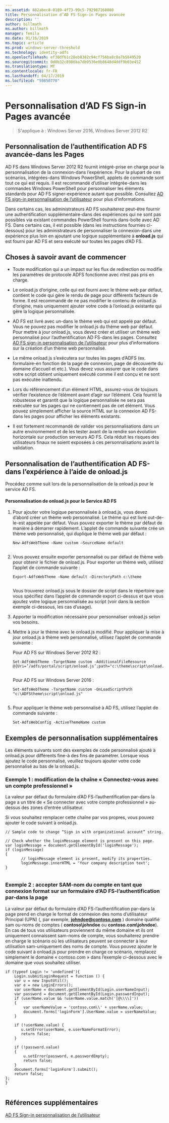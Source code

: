 ```yaml
---
ms.assetid: 882abec8-0189-4f73-99c5-792987168080
title: Personnalisation d’AD FS Sign-in Pages avancée
description: ''
author: billmath
ms.author: billmath
manager: femila
ms.date: 01/16/2019
ms.topic: article
ms.prod: windows-server-threshold
ms.technology: identity-adfs
ms.openlocfilehash: ef30df61c28eb8302c94cf756ba8c8a7b5849520
ms.sourcegitcommit: 0d0b32c8986ba7db9536e0b8648d4ddf9b03e452
ms.translationtype: MT
ms.contentlocale: fr-FR
ms.lasthandoff: 04/17/2019
ms.locfileid: "59850770"
---
```

# <a name="advanced-customization-of-ad-fs-sign-in-pages"></a>Personnalisation d’AD FS Sign-in Pages avancée

>S'applique à : Windows Server 2016, Windows Server 2012 R2
  
## <a name="advanced-customization-of-ad-fs-sign-in-pages"></a>Personnalisation de l’authentification AD FS avancée\-dans les Pages  
AD FS dans Windows Server 2012 R2 fournit intégré\-prise en charge pour la personnalisation de la connexion\-dans l’expérience. Pour la plupart de ces scénarios, intégrées\-dans Windows PowerShell, applets de commande sont tout ce qui est requis.  Il est recommandé d’utiliser intégrée\-dans les commandes Windows PowerShell pour personnaliser les éléments standards pour AD FS signer\-expérience autant que possible.  Consultez [AD FS sign-in personnalisation de l’utilisateur](AD-FS-user-sign-in-customization.md) pour plus d’informations.  
  
Dans certains cas, les administrateurs AD FS souhaiterez peut-être fournir une authentification supplémentaire\-dans des expériences qui ne sont pas possibles via existant commandes PowerShell fournis dans\-boîte avec AD FS. Dans certains cas, il est possible \(dans les instructions fournies ci-dessous\) pour les administrateurs de personnaliser la connexion\-dans une expérience plus loin en ajoutant une logique supplémentaire à **onload.js** qui est fourni par AD FS et sera exécuté sur toutes les pages d’AD FS.  
  
## <a name="things-to-know-before-you-start"></a>Choses à savoir avant de commencer  
  
-   Toute modification qui a un impact sur les flux de redirection ou modifie les paramètres de protocole ADFS fonctionne avec n’est pas pris en charge.
  
-   Le onload.js d’origine, celle qui est fourni avec le thème web par défaut, contient le code qui gère le rendu de page pour différents facteurs de forme. Il est recommandé de ne pas modifier le contenu de onload.js d’origine, mais uniquement ajouter votre code à l’onload.js existante qui gère la logique personnalisée.  
  
-   AD FS est livré avec un\-dans le thème web qui est appelé par défaut. Vous ne pouvez pas modifier le onload.js du thème web par défaut. Pour mettre à jour onload.js, vous devez créer et utiliser un thème web personnalisé pour l’authentification AD FS\-dans les pages.  Consultez [AD FS sign-in personnalisation de l’utilisateur](AD-FS-user-sign-in-customization.md) pour plus d’informations sur la création d’un thème web personnalisé.  
  
-   Le même onload.js s’exécutera sur toutes les pages d’ADFS \(ex. formulaire\-en fonction de la page de connexion, page de découverte du domaine d’accueil et etc.\). Vous devez vous assurer que le code dans votre script obtient uniquement exécuté comme il est conçu et ne sont pas exécutée inattendu.  
  
-   Lors du référencement d’un élément HTML, assurez-vous de toujours vérifier l’existence de l’élément avant d’agir sur l’élément. Cela fournit la robustesse et garantit que la logique personnalisée ne sera pas exécutée sur les pages qui ne contiennent pas de cet élément. Vous pouvez simplement afficher la source HTML sur la connexion AD FS\-dans les pages pour afficher les éléments existants.  
  
-   Il est fortement recommandé de valider vos personnalisations dans un autre environnement et de les tester avant de la rendre son évolution horizontale sur production serveurs AD FS. Cela réduit les risques des utilisateurs finaux ne soient exposées à ces personnalisations avant la validation.  
  
## <a name="customizing-the-ad-fs-sign-in-experience-by-using-onloadjs"></a>Personnalisation de l’authentification AD FS\-dans l’expérience à l’aide de onload.js  
Procédez comme suit lors de la personnalisation de la onload.js pour le service AD FS.  
  
#### <a name="customizing-onloadjs-for-the-ad-fs-service"></a>Personnalisation de onload.js pour le Service AD FS  
  
1.  Pour ajouter votre logique personnalisée à onload.js, vous devez d’abord créer un thème web personnalisé. Le thème qui est livré out\-de\-le\-est appelée par défaut. Vous pouvez exporter le thème par défaut de manière à démarrer rapidement. L’applet de commande suivante crée un thème web personnalisé, qui duplique le thème web par défaut :  
  
    ```  
    New-AdfsWebTheme –Name custom –SourceName default  
  
    ```  
  
2.  Vous pouvez ensuite exporter personnalisé ou par défaut de thème web pour obtenir le fichier de onload.js. Pour exporter un thème web, utilisez l’applet de commande suivante :  
  
    ```  
    Export-AdfsWebTheme –Name default –DirectoryPath c:\theme  
  
    ```  
  
    Vous trouverez onload.js sous le dossier de script dans le répertoire que vous spécifiez dans l’applet de commande export ci-dessus et que vous ajoutez votre logique personnalisée au script \(voir dans la section exemple ci-dessous, les cas d’usage\).  
  
3.  Apporter la modification nécessaire pour personnaliser onload.js selon vos besoins.  
  
4.  Mettre à jour le thème avec le onload.js modifié. Pour appliquer la mise à jour onload.js à thème web personnalisé, utilisez l’applet de commande suivante :  

     Pour AD FS sur Windows Server 2012 R2 :  

    ```  
    Set-AdfsWebTheme -TargetName custom -AdditionalFileResource @{Uri=’/adfs/portal/script/onload.js’;path="c:\theme\script\onload.js"}  
  
    ```  
    Pour AD FS sur Windows Server 2016 :

     ```  
    Set-AdfsWebTheme -TargetName custom -OnLoadScriptPath "c:\ADFStheme\script\onload.js"   
  
    ```  
  
5.  Pour appliquer le thème web personnalisé à AD FS, utilisez l’applet de commande suivante :  
  
    ```  
    Set-AdfsWebConfig -ActiveThemeName custom  
    ```  
  
## <a name="additional-customization-examples"></a>Exemples de personnalisation supplémentaires  
Les éléments suivants sont des exemples de code personnalisé ajouté à onload.js pour différents fine\-à des fins de paramétrer. Lorsque vous ajoutez le code personnalisé, veuillez toujours ajouter votre code personnalisé au bas de la onload.js.  
  
### <a name="example-1-change-sign-in-with-organizational-account-string"></a>Exemple 1 : modification de la chaîne « Connectez-vous avec un compte professionnel »  
La valeur par défaut du formulaire d’AD FS\-l’authentification par\-dans la page a un titre de « Se connecter avec votre compte professionnel » au-dessus des zones d’entrée utilisateur.  
  
Si vous souhaitez remplacer cette chaîne par vos propres, vous pouvez ajouter le code suivant à onload.js.  
  
```  
// Sample code to change “Sign in with organizational account” string.  
  
// Check whether the loginMessage element is present on this page.  
var loginMessage = document.getElementById('loginMessage');  
if (loginMessage)  
{  
       // loginMessage element is present, modify its properties.  
       loginMessage.innerHTML = 'Your company description text';  
}  
  
```  
  
### <a name="example-2-accept-sam-account-name-as-a-login-format-on-an-ad-fs-form-based-sign-in-page"></a>Exemple 2 : accepter SAM\-nom du compte en tant que connexion format sur un formulaire d’AD FS\-l’authentification par\-dans la page  
La valeur par défaut du formulaire d’AD FS\-l’authentification par\-dans la page prend en charge le format de connexion des noms d’utilisateur Principal \(UPN\) \(, par exemple, **johndoe@contoso.com** \) domaine qualifié sam ou\-noms de comptes \( **contoso\\johndoe** ou **contoso.com\\johndoe**\). En cas de tous vos utilisateurs proviennent du même domaine et ils ont uniquement connaissent sam\-noms de compte, vous souhaiterez prendre en charge le scénario où les utilisateurs peuvent se connecter à leur utilisation sam\-uniquement des noms de compte. Vous pouvez ajouter le code suivant à onload.js pour prendre en charge ce scénario, remplacez simplement le domaine « contoso.com » dans l’exemple ci-dessous avec le domaine que vous souhaitez utiliser.  
  
```  
if (typeof Login != 'undefined'){  
    Login.submitLoginRequest = function () {   
    var u = new InputUtil();  
    var e = new LoginErrors();  
    var userName = document.getElementById(Login.userNameInput);  
    var password = document.getElementById(Login.passwordInput);  
    if (userName.value && !userName.value.match('[@\\\\]'))   
    {  
        var userNameValue = 'contoso.com\\' + userName.value;  
        document.forms['loginForm'].UserName.value = userNameValue;  
    }  
  
    if (!userName.value) {  
       u.setError(userName, e.userNameFormatError);  
       return false;  
    }  
  
    if (!password.value)   
    {  
        u.setError(password, e.passwordEmpty);  
        return false;  
    }  
    document.forms['loginForm'].submit();  
    return false;  
};  
}  
  
```  
  
## <a name="additional-references"></a>Références supplémentaires 
[AD FS Sign-in personnalisation de l’utilisateur](AD-FS-user-sign-in-customization.md)  
  

